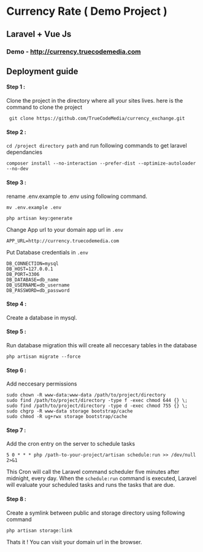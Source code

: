 # Currency Rate ( Demo Project ) 

## Laravel + Vue Js

### Demo - [http://currency.truecodemedia.com ](http://currency.truecodemedia.com)

## Deployment guide

#### Step 1 : 

Clone the project in the directory where all your sites lives. here is the command to clone the project 

` git clone https://github.com/TrueCodeMedia/currency_exchange.git`


#### Step 2 : 

`cd /project directory path` and run following commands to get laravel dependancies

`composer install --no-interaction --prefer-dist --optimize-autoloader --no-dev`


#### Step 3 : 

rename .env.example to .env using following command. 

`mv .env.example .env`  

`php artisan key:generate`


Change App url to your domain app url in `.env`

```
APP_URL=http://currency.truecodemedia.com
```


Put Database credentials in `.env`

```
DB_CONNECTION=mysql
DB_HOST=127.0.0.1
DB_PORT=3306
DB_DATABASE=db_name
DB_USERNAME=db_username
DB_PASSWORD=db_password
```

#### Step 4 : 

Create a database in mysql. 


#### Step 5 : 

Run database migration this will create all neccesary tables in the database

`php artisan migrate --force`


#### Step 6 : 
Add neccesary permissions 

```
sudo chown -R www-data:www-data /path/to/project/directory
sudo find /path/to/project/directory -type f -exec chmod 644 {} \; 
sudo find /path/to/project/directory -type d -exec chmod 755 {} \;
sudo chgrp -R www-data storage bootstrap/cache
sudo chmod -R ug+rwx storage bootstrap/cache

```


#### Step 7 : 

Add the cron entry on the server to schedule tasks 

`5 0 * * * php /path-to-your-project/artisan schedule:run >> /dev/null 2>&1`


This Cron will call the Laravel command scheduler five minutes after midnight, every day. When the  `schedule:run` command is executed, Laravel will evaluate your scheduled tasks and runs the tasks that are due.


#### Step 8 : 

Create a symlink between public and storage directory using following command 

`php artisan storage:link`



Thats it ! You can visit your domain url in the browser. 

